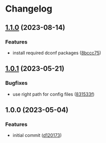 # Changelog

## [1.1.0](https://github.com/rolehippie/dconf/compare/v1.0.1...v1.1.0) (2023-08-14)


### Features

* install required dconf packages ([8bccc75](https://github.com/rolehippie/dconf/commit/8bccc756382d14f70b6afb35c4193222da9ecbf6))

## [1.0.1](https://github.com/rolehippie/dconf/compare/v1.0.0...v1.0.1) (2023-05-21)


### Bugfixes

* use right path for config files ([831533f](https://github.com/rolehippie/dconf/commit/831533f4ffc202e275ae1868d2ef874669aa7b06))

## 1.0.0 (2023-05-04)


### Features

* initial commit ([d120173](https://github.com/rolehippie/dconf/commit/d12017320e5ea184f7b2d6bde19e4e50c3e9686d))
